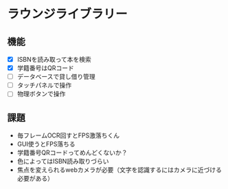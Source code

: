 # ラウンジライブラリー


## 機能
- [x] ISBNを読み取って本を検索
- [x] 学籍番号はQRコード
- [ ] データベースで貸し借り管理
- [ ] タッチパネルで操作
- [ ] 物理ボタンで操作

## 課題
- 毎フレームOCR回すとFPS激落ちくん
- GUI使うとFPS落ちる
- 学籍番号QRコードってめんどくないか？
- 色によってはISBN読み取りづらい
- 焦点を変えられるwebカメラが必要（文字を認識するにはカメラに近づける必要がある）
